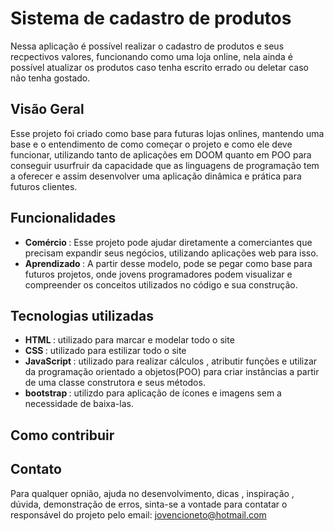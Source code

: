 # Sistema de cadastro de produtos
Nessa aplicação é possível realizar o cadastro de produtos e seus recpectivos valores, funcionando como uma loja online,
nela ainda é possível atualizar os produtos caso tenha escrito errado ou deletar caso não tenha gostado.
## Visão Geral
Esse projeto foi criado como base para futuras lojas onlines, mantendo uma base e o entendimento de como começar o projeto e como ele deve funcionar, utilizando tanto de aplicações em DOOM quanto em POO
para conseguir usurfruir da capacidade que as linguagens de programação tem a oferecer e assim desenvolver uma aplicação dinâmica e prática para futuros clientes.
## Funcionalidades
- <strong> Comércio </strong>: Esse projeto pode ajudar diretamente a comerciantes que precisam expandir seus negócios, utilizando aplicações web para isso.
- <strong> Aprendizado </strong>: A partir desse modelo, pode se pegar como base para futuros projetos, onde jovens programadores podem visualizar e compreender os conceitos utilizados no código e sua construção.
## Tecnologias utilizadas
- <strong> HTML </strong>: utilizado para marcar e modelar todo o site
- <strong> CSS </strong>: utilizado para estilizar todo o site
- <strong> JavaScript </strong>: utilizado para realizar cálculos , atributir funções e utilizar da programação orientado a objetos(POO) para criar instâncias a partir de uma classe construtora e seus métodos.
- <strong> bootstrap </strong>: utilizdo para aplicação de ícones e imagens sem a necessidade de baixa-las.
## Como contribuir

## Contato
Para qualquer opnião, ajuda no desenvolvimento, dicas , inspiração , dúvida, demonstração de erros, sinta-se a vontade para contatar o responsável do projeto pelo email: jovencioneto@hotmail.com
